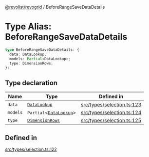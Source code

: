 [@revolist/revogrid](README.md) / BeforeRangeSaveDataDetails

# Type Alias: BeforeRangeSaveDataDetails

```ts
type BeforeRangeSaveDataDetails: {
  data: DataLookup;
  models: Partial<DataLookup>;
  type: DimensionRows;
};
```

## Type declaration

| Name | Type | Defined in |
| ------ | ------ | ------ |
| `data` | [`DataLookup`](TypeAlias.DataLookup.md) | [src/types/selection.ts:123](https://github.com/revolist/revogrid/blob/78d14b7c443343ec06c8d385824462d784f2615f/src/types/selection.ts#L123) |
| `models` | `Partial`\<[`DataLookup`](TypeAlias.DataLookup.md)\> | [src/types/selection.ts:124](https://github.com/revolist/revogrid/blob/78d14b7c443343ec06c8d385824462d784f2615f/src/types/selection.ts#L124) |
| `type` | [`DimensionRows`](TypeAlias.DimensionRows.md) | [src/types/selection.ts:125](https://github.com/revolist/revogrid/blob/78d14b7c443343ec06c8d385824462d784f2615f/src/types/selection.ts#L125) |

## Defined in

[src/types/selection.ts:122](https://github.com/revolist/revogrid/blob/78d14b7c443343ec06c8d385824462d784f2615f/src/types/selection.ts#L122)
